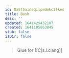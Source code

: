 ```yaml
---
id: 8a6f5aineqilpmdmkc3lked
title: Bash
desc: ''
updated: 1641429432107
created: 1641105063845
stub: false
isDir: false
---
```



> Glue for [[C|s.l.clang]]
